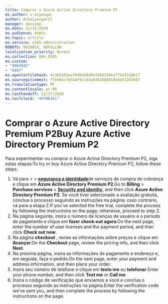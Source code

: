 ```yaml
---
title: Comprar o Azure Active Directory Premium P2
ms.author: v-aiyengar
author: AshaIyengar21
manager: dansimp
ms.date: 12/15/2020
ms.audience: Admin
ms.topic: article
ms.service: o365-administration
ROBOTS: NOINDEX, NOFOLLOW
localization_priority: Normal
ms.collection: Adm_O365
ms.custom:
- "9003942"
- "6997"
ms.openlocfilehash: 4c369183ea769b688d0b766d156b1f73e3318b17
ms.sourcegitcommit: ffb56bc78344f9c1d4a0302868818b64512b7b07
ms.translationtype: MT
ms.contentlocale: pt-BR
ms.lasthandoff: 12/17/2020
ms.locfileid: "49706161"
---
```

# <a name="buy-azure-active-directory-premium-p2"></a><span data-ttu-id="e55ff-102">Comprar o Azure Active Directory Premium P2</span><span class="sxs-lookup"><span data-stu-id="e55ff-102">Buy Azure Active Directory Premium P2</span></span>

<span data-ttu-id="e55ff-103">Para experimentar ou comprar o Azure Active Directory Premium P2, siga estas etapas:</span><span class="sxs-lookup"><span data-stu-id="e55ff-103">To try or buy Azure Active Directory Premium P2, follow these steps:</span></span>

1. <span data-ttu-id="e55ff-104">Vá para   >    >  [**segurança e identidade**](https://go.microsoft.com/fwlink/?linkid=2131946)de serviços de compra de cobrança e clique em **Azure Active Directory Premium P2**.</span><span class="sxs-lookup"><span data-stu-id="e55ff-104">Go to **Billing** > **Purchase services** > [**Security and identity**](https://go.microsoft.com/fwlink/?linkid=2131946), and then click **Azure Active Directory Premium P2**.</span></span>
<span data-ttu-id="e55ff-105">Se você tiver selecionado a avaliação gratuita, conclua o processo seguindo as instruções na página; caso contrário, vá para a etapa 2.</span><span class="sxs-lookup"><span data-stu-id="e55ff-105">If you've selected the free trial, complete the process by following the instructions on the page; otherwise, proceed to step 2.</span></span>
1. <span data-ttu-id="e55ff-106">Na página seguinte, insira o número de licenças de usuário e o período de pagamento e clique em **fazer check-out agora**.</span><span class="sxs-lookup"><span data-stu-id="e55ff-106">On the next page, enter the number of user licenses and the payment period, and then click **Check out now**.</span></span>
1. <span data-ttu-id="e55ff-107">Na página **checkout** , revise as informações sobre preços e clique em **Avançar**.</span><span class="sxs-lookup"><span data-stu-id="e55ff-107">On the **Checkout** page, review the pricing info, and then click **Next**.</span></span>
1. <span data-ttu-id="e55ff-108">Na próxima página, insira as informações de pagamento e endereço e, em seguida, faça o pedido.</span><span class="sxs-lookup"><span data-stu-id="e55ff-108">On the next page, enter your payment and address information, and then place your order.</span></span>
1. <span data-ttu-id="e55ff-109">Insira seu número de telefone e clique em **texto me** ou **telefonar**.</span><span class="sxs-lookup"><span data-stu-id="e55ff-109">Enter your phone number, and then click **Text me** or **Call me**.</span></span>
1. <span data-ttu-id="e55ff-110">Insira o código de verificação que enviamos a você e conclua o processo seguindo as instruções na página.</span><span class="sxs-lookup"><span data-stu-id="e55ff-110">Enter the verification code we've sent you, and then complete the process by following the instructions on the page.</span></span>

